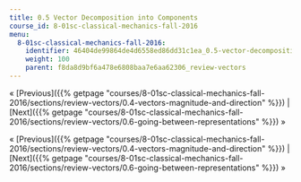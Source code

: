 ```yaml
---
title: 0.5 Vector Decomposition into Components
course_id: 8-01sc-classical-mechanics-fall-2016
menu:
  8-01sc-classical-mechanics-fall-2016:
    identifier: 46404de99864de4d6558ed86dd31c1ea_0.5-vector-decomposition-into-components
    weight: 100
    parent: f8da8d9bf6a478e6808baa7e6aa62306_review-vectors
---
```

« [Previous]({{% getpage "courses/8-01sc-classical-mechanics-fall-2016/sections/review-vectors/0.4-vectors-magnitude-and-direction" %}}) | [Next]({{% getpage "courses/8-01sc-classical-mechanics-fall-2016/sections/review-vectors/0.6-going-between-representations" %}}) »

« [Previous]({{% getpage "courses/8-01sc-classical-mechanics-fall-2016/sections/review-vectors/0.4-vectors-magnitude-and-direction" %}}) | [Next]({{% getpage "courses/8-01sc-classical-mechanics-fall-2016/sections/review-vectors/0.6-going-between-representations" %}}) »